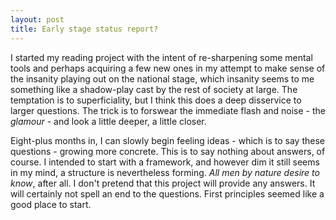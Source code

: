 ```yaml
---
layout: post
title: Early stage status report?
---
```


I started my reading project with the intent of re-sharpening some mental tools and perhaps acquiring a few new ones in my attempt to make sense of the insanity playing out on the national stage, which insanity seems to me something like a shadow-play cast by the rest of society at large. The temptation is to superficiality, but I think this does a deep disservice to larger questions. The trick is to forswear the immediate flash and noise - the _glamour_ - and look a little deeper, a little closer.

Eight-plus months in, I can slowly begin feeling ideas - which is to say these questions - growing more concrete. This is to say nothing about answers, of course. I intended to start with a framework, and however dim it still seems in my mind, a structure is nevertheless forming. _All men by nature desire to know_, after all. I don't pretend that this project will provide any answers. It will certainly not spell an end to the questions. First principles seemed like a good place to start.
